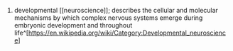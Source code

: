 1. developmental [[neuroscience]]; describes the cellular and molecular mechanisms by which complex nervous systems emerge during embryonic development and throughout life^[https://en.wikipedia.org/wiki/Category:Developmental_neuroscience]